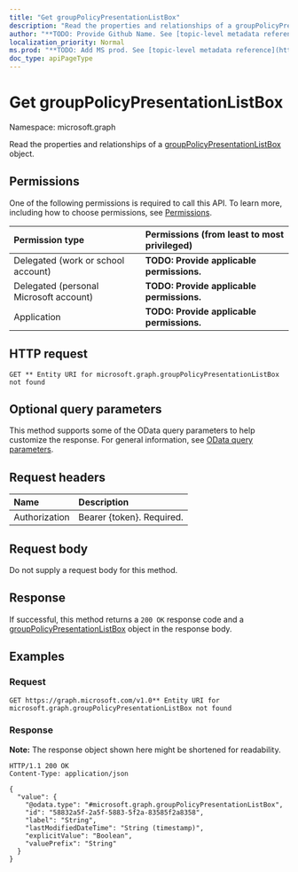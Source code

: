 ```yaml
---
title: "Get groupPolicyPresentationListBox"
description: "Read the properties and relationships of a groupPolicyPresentationListBox object."
author: "**TODO: Provide Github Name. See [topic-level metadata reference](https://msgo.azurewebsites.net/add/document/guidelines/metadata.html#topic-level-metadata)**"
localization_priority: Normal
ms.prod: "**TODO: Add MS prod. See [topic-level metadata reference](https://msgo.azurewebsites.net/add/document/guidelines/metadata.html#topic-level-metadata)**"
doc_type: apiPageType
---
```


# Get groupPolicyPresentationListBox
Namespace: microsoft.graph



Read the properties and relationships of a [groupPolicyPresentationListBox](../resources/grouppolicypresentationlistbox.md) object.

## Permissions
One of the following permissions is required to call this API. To learn more, including how to choose permissions, see [Permissions](/graph/permissions-reference).

|Permission type|Permissions (from least to most privileged)|
|:---|:---|
|Delegated (work or school account)|**TODO: Provide applicable permissions.**|
|Delegated (personal Microsoft account)|**TODO: Provide applicable permissions.**|
|Application|**TODO: Provide applicable permissions.**|

## HTTP request

<!-- {
  "blockType": "ignored"
}
-->
``` http
GET ** Entity URI for microsoft.graph.groupPolicyPresentationListBox not found
```

## Optional query parameters
This method supports some of the OData query parameters to help customize the response. For general information, see [OData query parameters](/graph/query-parameters).

## Request headers
|Name|Description|
|:---|:---|
|Authorization|Bearer {token}. Required.|

## Request body
Do not supply a request body for this method.

## Response

If successful, this method returns a `200 OK` response code and a [groupPolicyPresentationListBox](../resources/grouppolicypresentationlistbox.md) object in the response body.

## Examples

### Request
<!-- {
  "blockType": "request",
  "name": "get_grouppolicypresentationlistbox"
}
-->
``` http
GET https://graph.microsoft.com/v1.0** Entity URI for microsoft.graph.groupPolicyPresentationListBox not found
```


### Response
**Note:** The response object shown here might be shortened for readability.
<!-- {
  "blockType": "response",
  "truncated": true,
  "@odata.type": "microsoft.graph.groupPolicyPresentationListBox"
}
-->
``` http
HTTP/1.1 200 OK
Content-Type: application/json

{
  "value": {
    "@odata.type": "#microsoft.graph.groupPolicyPresentationListBox",
    "id": "58832a5f-2a5f-5883-5f2a-83585f2a8358",
    "label": "String",
    "lastModifiedDateTime": "String (timestamp)",
    "explicitValue": "Boolean",
    "valuePrefix": "String"
  }
}
```

